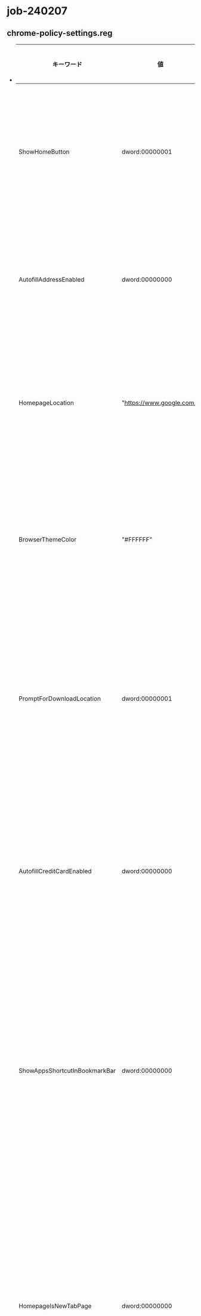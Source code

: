 # job-240207


## chrome-policy-settings.reg
- 
  | キーワード                        | 値              | 制御内容                                                     |
  |----------------------------------|-----------------|--------------------------------------------------------------|
  | ShowHomeButton                   | dword:00000001  | ホームボタンの表示を有効にする                                |
  | AutofillAddressEnabled           | dword:00000000  | 住所の自動入力を無効にする                                    |
  | HomepageLocation                 | "https://www.google.com/" | ホームページの場所を指定する                              |
  | BrowserThemeColor                | "#FFFFFF"       | ブラウザのテーマカラーを指定する                              |
  | PromptForDownloadLocation        | dword:00000001  | ダウンロード場所の指定をプロンプトする                        |
  | AutofillCreditCardEnabled        | dword:00000000  | クレジットカードの自動入力を無効にする                        |
  | ShowAppsShortcutInBookmarkBar    | dword:00000000  | ブックマークバーにアプリショートカットを表示しない             |
  | HomepageIsNewTabPage             | dword:00000000  | ホームページが新しいタブページであるかどうかを指定する         |
  | PasswordManagerEnabled           | dword:00000000  | パスワードマネージャーを無効にする                            |
  | TaskManagerEndProcessEnabled     | dword:00000001  | タスクマネージャーでプロセスの終了を許可する                  |
  | TranslateEnabled                 | dword:00000001  | ページの翻訳を有効にする                                      |
  | BrowserAddPersonEnabled          | dword:00000000  | ブラウザにユーザーを追加する機能を無効にする                  |
  | NTPCustomBackgroundEnabled       | dword:00000000  | 新しいタブページのカスタム背景を無効にする                    |

- 🔼 [この内容は ChatGPT3.5 が作成しました](https://chat.openai.com/share/72f5d2e4-8738-465c-9ce3-32b17ccbb984)
  - [GPT4 で実行するとこうなります](https://chat.openai.com/share/b84c0f93-3df5-4a38-bd7b-e7f6ba719049)
    - HomepageIsNewTabPage がきちんと説明されました
- 🔴 この内容は chrome://policy/ で参照できます
  ```
  chrome://policy/
  ```

  ![image](https://github.com/winofsql/log-240207/assets/1501327/37f4414e-1494-44ba-b9e1-45291d96f4a2)


- ### 以下は Chrome を閉じた時にログアウトする URL の一覧です
  ```
  [HKEY_LOCAL_MACHINE\SOFTWARE\Policies\Google\Chrome\CookiesSessionOnlyForUrls]
  "1"="[*.]google.com"
  "2"="github.com"
  "3"="replit.com"
  "4"="[*.]lolipop.jp"
  "5"="paiza.jp"
  "6"="[*.]zoom.us"
  "7"="twitter.com"
  ```

## HPの保護マークのついたファイル の保護の解除
  ![image](https://github.com/winofsql/log-240207/assets/1501327/6c2f01f8-25f8-49ee-8128-dd9bdf777139)

  - 保護のついたままこの PDF をダブルクリックすると、本来の Chrome が実行されずに HP 内の特殊 Chrome が起動します
    ![image](https://github.com/winofsql/log-240207/assets/1501327/9d41e020-356f-4f43-b81e-a62f62522fe6)

    ![image](https://github.com/winofsql/log-240207/assets/1501327/8f05e679-04d1-4fce-b026-032050415f03)

  - 🌉 HP の WallPapaer の場所
    - C:\Windows\Web\Wallpaper\HP

## Windows11 の右クリックで Windows10 のポップアップメニューを表示する 
  - 🔴 プログラマ的には運用上こちらである必要があります( 管理がすぐに実行できる )
  - ( ポップアップメニューのショートカットは SHIFT + F10 )\
  ![image](https://github.com/winofsql/job-240207/assets/1501327/b1816c8c-7fee-427f-951e-658ec2b7dbbd)
- ### 設定
  ```reg
  reg add "HKCU\Software\Classes\CLSID\{86ca1aa0-34aa-4e8b-a509-50c905bae2a2}\InprocServer32" /f 
  ```

- 実行後エクスプローラ再起動
  ![image](https://github.com/winofsql/job-240207/assets/1501327/cdee5bc9-b139-4178-8b7d-5ccd60b921ce)


- ### 元に戻す
  ```reg
  reg delete "HKCU\Software\Classes\CLSID\{86ca1aa0-34aa-4e8b-a509-50c905bae2a2}\InprocServer32" /f 
  ```
  ![image](https://github.com/winofsql/job-240207/assets/1501327/3dd3a09b-f56b-4393-8fc5-3a5c97305336)

  この状態からは、その他のオプションで Windows10 のポップアップメニューが表示されます

